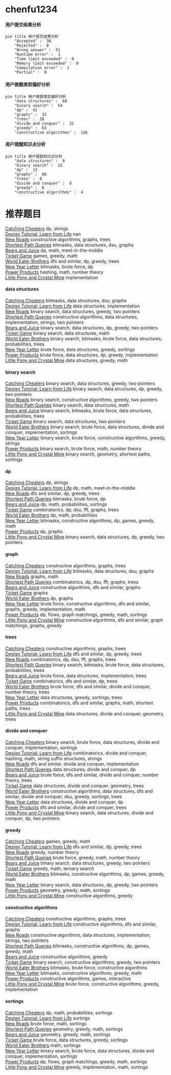 # chenfu1234
<!-- tabs:start -->
#### **用户提交结果分析**

```mermaid
pie title 用户提交结果分析
    "Accepted" :  38
    "Rejected" :  0
    "Wrong answer" :  51
    "Runtime error" :  1
    "Time limit exceeded" :  9
    "Memory limit exceeded" :  0
    "Compilation error" :  1
    "Partial" :  0
```
#### **用户做题类型偏好分析**

```mermaid
pie title 用户做题类型偏好分析
    "data structures" :  68
    "binary search" :  54
    "dp" :  41
    "graphs" :  32
    "trees" :  28
    "divide and conquer" :  22
    "greedy" :  63
    "constructive algorithms" :  126
```
#### **用户错题知识点分析**

```mermaid
pie title 用户错题知识点分析
    "data structures" :  9
    "binary search" :  22
    "dp" :  13
    "graphs" :  00
    "trees" :  0
    "divide and conquer" :  0
    "greedy" :  8
    "constructive algorithms" :  4
```
<!-- tabs:end -->
# 推荐题目
[Catching Cheaters](https://codeforces.com/contest/1447/problem/D)		dp,
                        strings		  
[Design Tutorial: Learn from Life](http://codeforces.com/problemset/problem/472/B)		nan		  
[New Roads](http://codeforces.com/problemset/problem/746/G)		constructive algorithms,
                        graphs,
                        trees		  
[Shortest Path Queries](http://codeforces.com/problemset/problem/938/G)		bitmasks,
                        data structures,
                        dsu,
                        graphs		  
[Bears and Juice](https://codeforces.com/contest/674/problem/F)		dp,
                        math,
                        meet-in-the-middle		  
[Ticket Game](http://codeforces.com/problemset/problem/1215/D)		games,
                        greedy,
                        math		  
[World Eater Brothers](http://codeforces.com/problemset/problem/238/C)		dfs and similar,
                        dp,
                        greedy,
                        trees		  
[New Year Letter](http://codeforces.com/problemset/problem/379/D)		bitmasks,
                        brute force,
                        dp		  
[Power Products](https://codeforces.com/contest/1246/problem/B)		hashing,
                        math,
                        number theory		  
[Little Pony and Crystal Mine](http://codeforces.com/problemset/problem/454/A)		implementation		  
<!-- tabs:start -->
#### **data structures**
[Catching Cheaters](http://codeforces.com/problemset/problem/938/G)		bitmasks,
                        data structures,
                        dsu,
                        graphs		  
[Design Tutorial: Learn from Life](http://codeforces.com/problemset/problem/1213/B)		data structures,
                        implementation		  
[New Roads](http://codeforces.com/problemset/problem/1454/F)		binary search,
                        data structures,
                        greedy,
                        two pointers		  
[Shortest Path Queries](https://codeforces.com/contest/1382/problem/C2)		constructive algorithms,
                        data structures,
                        implementation,
                        strings,
                        two pointers		  
[Bears and Juice](http://codeforces.com/problemset/problem/1492/C)		binary search,
                        data structures,
                        dp,
                        greedy,
                        two pointers		  
[Ticket Game](http://codeforces.com/problemset/problem/1490/G)		binary search,
                        data structures,
                        math		  
[World Eater Brothers](http://codeforces.com/problemset/problem/1479/D)		binary search,
                        bitmasks,
                        brute force,
                        data structures,
                        probabilities,
                        trees		  
[New Year Letter](http://codeforces.com/problemset/problem/1497/A)		brute force,
                        data structures,
                        greedy,
                        sortings		  
[Power Products](http://codeforces.com/problemset/problem/1491/C)		brute force,
                        data structures,
                        dp,
                        greedy,
                        implementation		  
[Little Pony and Crystal Mine](http://codeforces.com/problemset/problem/1492/B)		data structures,
                        greedy,
                        math		  
#### **binary search**
[Catching Cheaters](http://codeforces.com/problemset/problem/1454/F)		binary search,
                        data structures,
                        greedy,
                        two pointers		  
[Design Tutorial: Learn from Life](http://codeforces.com/problemset/problem/1492/C)		binary search,
                        data structures,
                        dp,
                        greedy,
                        two pointers		  
[New Roads](http://codeforces.com/problemset/problem/1463/D)		binary search,
                        constructive algorithms,
                        greedy,
                        two pointers		  
[Shortest Path Queries](http://codeforces.com/problemset/problem/1490/G)		binary search,
                        data structures,
                        math		  
[Bears and Juice](http://codeforces.com/problemset/problem/1479/D)		binary search,
                        bitmasks,
                        brute force,
                        data structures,
                        probabilities,
                        trees		  
[Ticket Game](http://codeforces.com/problemset/problem/1436/E)		binary search,
                        data structures,
                        two pointers		  
[World Eater Brothers](http://codeforces.com/problemset/problem/1461/D)		binary search,
                        brute force,
                        data structures,
                        divide and conquer,
                        implementation,
                        sortings		  
[New Year Letter](http://codeforces.com/problemset/problem/1493/C)		binary search,
                        brute force,
                        constructive algorithms,
                        greedy,
                        strings		  
[Power Products](http://codeforces.com/problemset/problem/1487/D)		binary search,
                        brute force,
                        math,
                        number theory		  
[Little Pony and Crystal Mine](http://codeforces.com/problemset/problem/1486/B)		binary search,
                        geometry,
                        shortest paths,
                        sortings		  
#### **dp**
[Catching Cheaters](https://codeforces.com/contest/1447/problem/D)		dp,
                        strings		  
[Design Tutorial: Learn from Life](https://codeforces.com/contest/674/problem/F)		dp,
                        math,
                        meet-in-the-middle		  
[New Roads](http://codeforces.com/problemset/problem/238/C)		dfs and similar,
                        dp,
                        greedy,
                        trees		  
[Shortest Path Queries](http://codeforces.com/problemset/problem/379/D)		bitmasks,
                        brute force,
                        dp		  
[Bears and Juice](http://codeforces.com/problemset/problem/596/D)		dp,
                        math,
                        probabilities,
                        sortings		  
[Ticket Game](http://codeforces.com/problemset/problem/1408/G)		combinatorics,
                        dp,
                        dsu,
                        fft,
                        graphs,
                        trees		  
[World Eater Brothers](http://codeforces.com/problemset/problem/768/D)		dp,
                        math,
                        probabilities		  
[New Year Letter](http://codeforces.com/problemset/problem/1383/B)		bitmasks,
                        constructive algorithms,
                        dp,
                        games,
                        greedy,
                        math		  
[Power Products](http://codeforces.com/problemset/problem/1472/C)		dp,
                        graphs		  
[Little Pony and Crystal Mine](http://codeforces.com/problemset/problem/1492/C)		binary search,
                        data structures,
                        dp,
                        greedy,
                        two pointers		  
#### **graph**
[Catching Cheaters](http://codeforces.com/problemset/problem/746/G)		constructive algorithms,
                        graphs,
                        trees		  
[Design Tutorial: Learn from Life](http://codeforces.com/problemset/problem/938/G)		bitmasks,
                        data structures,
                        dsu,
                        graphs		  
[New Roads](https://codeforces.com/contest/403/problem/C)		graphs,
                        math		  
[Shortest Path Queries](http://codeforces.com/problemset/problem/1408/G)		combinatorics,
                        dp,
                        dsu,
                        fft,
                        graphs,
                        trees		  
[Bears and Juice](http://codeforces.com/problemset/problem/858/F)		constructive algorithms,
                        dfs and similar,
                        graphs		  
[Ticket Game](http://codeforces.com/problemset/problem/350/B)		graphs		  
[World Eater Brothers](http://codeforces.com/problemset/problem/1472/C)		dp,
                        graphs		  
[New Year Letter](http://codeforces.com/problemset/problem/1487/C)		brute force,
                        constructive algorithms,
                        dfs and similar,
                        graphs,
                        greedy,
                        implementation,
                        math		  
[Power Products](http://codeforces.com/problemset/problem/1437/C)		dp,
                        flows,
                        graph matchings,
                        greedy,
                        math,
                        sortings		  
[Little Pony and Crystal Mine](http://codeforces.com/problemset/problem/1470/D)		constructive algorithms,
                        dfs and similar,
                        graph matchings,
                        graphs,
                        greedy		  
#### **trees**
[Catching Cheaters](http://codeforces.com/problemset/problem/746/G)		constructive algorithms,
                        graphs,
                        trees		  
[Design Tutorial: Learn from Life](http://codeforces.com/problemset/problem/238/C)		dfs and similar,
                        dp,
                        greedy,
                        trees		  
[New Roads](http://codeforces.com/problemset/problem/1408/G)		combinatorics,
                        dp,
                        dsu,
                        fft,
                        graphs,
                        trees		  
[Shortest Path Queries](http://codeforces.com/problemset/problem/1479/D)		binary search,
                        bitmasks,
                        brute force,
                        data structures,
                        probabilities,
                        trees		  
[Bears and Juice](http://codeforces.com/problemset/problem/1511/C)		brute force,
                        data structures,
                        implementation,
                        trees		  
[Ticket Game](http://codeforces.com/problemset/problem/1499/F)		combinatorics,
                        dfs and similar,
                        dp,
                        trees		  
[World Eater Brothers](http://codeforces.com/problemset/problem/1491/E)		brute force,
                        dfs and similar,
                        divide and conquer,
                        number theory,
                        trees		  
[New Year Letter](http://codeforces.com/problemset/problem/1466/D)		data structures,
                        greedy,
                        sortings,
                        trees		  
[Power Products](http://codeforces.com/problemset/problem/1495/D)		combinatorics,
                        dfs and similar,
                        graphs,
                        math,
                        shortest paths,
                        trees		  
[Little Pony and Crystal Mine](http://codeforces.com/problemset/problem/1303/G)		data structures,
                        divide and conquer,
                        geometry,
                        trees		  
#### **divide and conquer**
[Catching Cheaters](http://codeforces.com/problemset/problem/1461/D)		binary search,
                        brute force,
                        data structures,
                        divide and conquer,
                        implementation,
                        sortings		  
[Design Tutorial: Learn from Life](http://codeforces.com/problemset/problem/1466/G)		combinatorics,
                        divide and conquer,
                        hashing,
                        math,
                        string suffix structures,
                        strings		  
[New Roads](http://codeforces.com/problemset/problem/1490/D)		dfs and similar,
                        divide and conquer,
                        implementation		  
[Shortest Path Queries](https://codeforces.com/contest/1483/problem/C)		data structures,
                        divide and conquer,
                        dp		  
[Bears and Juice](http://codeforces.com/problemset/problem/1491/E)		brute force,
                        dfs and similar,
                        divide and conquer,
                        number theory,
                        trees		  
[Ticket Game](http://codeforces.com/problemset/problem/1303/G)		data structures,
                        divide and conquer,
                        geometry,
                        trees		  
[World Eater Brothers](http://codeforces.com/problemset/problem/1494/D)		constructive algorithms,
                        data structures,
                        dfs and similar,
                        divide and conquer,
                        dsu,
                        greedy,
                        sortings,
                        trees		  
[New Year Letter](http://codeforces.com/problemset/problem/1482/E)		data structures,
                        divide and conquer,
                        dp		  
[Power Products](http://codeforces.com/problemset/problem/566/C)		dfs and similar,
                        divide and conquer,
                        trees		  
[Little Pony and Crystal Mine](http://codeforces.com/problemset/problem/1428/F)		binary search,
                        data structures,
                        divide and conquer,
                        dp,
                        two pointers		  
#### **greedy**
[Catching Cheaters](http://codeforces.com/problemset/problem/1215/D)		games,
                        greedy,
                        math		  
[Design Tutorial: Learn from Life](http://codeforces.com/problemset/problem/238/C)		dfs and similar,
                        dp,
                        greedy,
                        trees		  
[New Roads](http://codeforces.com/problemset/problem/1113/B)		greedy,
                        number theory		  
[Shortest Path Queries](http://codeforces.com/problemset/problem/1388/A)		brute force,
                        greedy,
                        math,
                        number theory		  
[Bears and Juice](http://codeforces.com/problemset/problem/1454/F)		binary search,
                        data structures,
                        greedy,
                        two pointers		  
[Ticket Game](https://codeforces.com/contest/1434/problem/C)		greedy,
                        math,
                        ternary search		  
[World Eater Brothers](http://codeforces.com/problemset/problem/1383/B)		bitmasks,
                        constructive algorithms,
                        dp,
                        games,
                        greedy,
                        math		  
[New Year Letter](http://codeforces.com/problemset/problem/1492/C)		binary search,
                        data structures,
                        dp,
                        greedy,
                        two pointers		  
[Power Products](https://codeforces.com/contest/1496/problem/C)		geometry,
                        greedy,
                        math,
                        sortings		  
[Little Pony and Crystal Mine](http://codeforces.com/problemset/problem/1493/A)		constructive algorithms,
                        greedy		  
#### **constructive algorithms**
[Catching Cheaters](http://codeforces.com/problemset/problem/746/G)		constructive algorithms,
                        graphs,
                        trees		  
[Design Tutorial: Learn from Life](http://codeforces.com/problemset/problem/858/F)		constructive algorithms,
                        dfs and similar,
                        graphs		  
[New Roads](https://codeforces.com/contest/1382/problem/C2)		constructive algorithms,
                        data structures,
                        implementation,
                        strings,
                        two pointers		  
[Shortest Path Queries](http://codeforces.com/problemset/problem/1383/B)		bitmasks,
                        constructive algorithms,
                        dp,
                        games,
                        greedy,
                        math		  
[Bears and Juice](http://codeforces.com/problemset/problem/1493/A)		constructive algorithms,
                        greedy		  
[Ticket Game](http://codeforces.com/problemset/problem/1463/D)		binary search,
                        constructive algorithms,
                        greedy,
                        two pointers		  
[World Eater Brothers](https://codeforces.com/contest/1456/problem/B)		bitmasks,
                        brute force,
                        constructive algorithms		  
[New Year Letter](http://codeforces.com/problemset/problem/1492/D)		bitmasks,
                        constructive algorithms,
                        greedy,
                        math		  
[Power Products](https://codeforces.com/contest/1504/problem/D)		constructive algorithms,
                        games,
                        interactive		  
[Little Pony and Crystal Mine](https://codeforces.com/contest/1483/problem/A)		brute force,
                        constructive algorithms,
                        greedy,
                        implementation		  
#### **sortings**
[Catching Cheaters](http://codeforces.com/problemset/problem/596/D)		dp,
                        math,
                        probabilities,
                        sortings		  
[Design Tutorial: Learn from Life](http://codeforces.com/problemset/problem/1101/C)		sortings		  
[New Roads](http://codeforces.com/problemset/problem/1213/D2)		brute force,
                        math,
                        sortings		  
[Shortest Path Queries](https://codeforces.com/contest/1496/problem/C)		geometry,
                        greedy,
                        math,
                        sortings		  
[Bears and Juice](http://codeforces.com/problemset/problem/1495/A)		geometry,
                        greedy,
                        math,
                        sortings		  
[Ticket Game](http://codeforces.com/problemset/problem/1497/A)		brute force,
                        data structures,
                        greedy,
                        sortings		  
[World Eater Brothers](http://codeforces.com/problemset/problem/1427/A)		math,
                        sortings		  
[New Year Letter](http://codeforces.com/problemset/problem/1461/D)		binary search,
                        brute force,
                        data structures,
                        divide and conquer,
                        implementation,
                        sortings		  
[Power Products](http://codeforces.com/problemset/problem/1437/C)		dp,
                        flows,
                        graph matchings,
                        greedy,
                        math,
                        sortings		  
[Little Pony and Crystal Mine](http://codeforces.com/problemset/problem/1473/A)		greedy,
                        implementation,
                        math,
                        sortings		  
<!-- tabs:end -->
